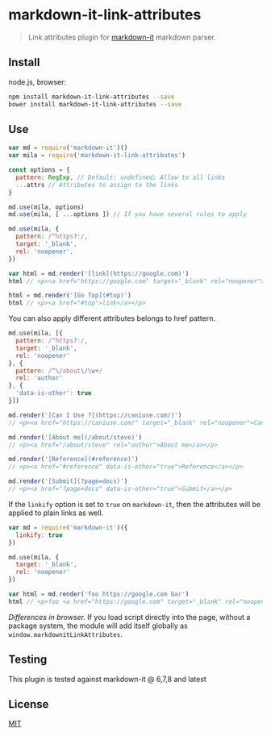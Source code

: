 # markdown-it-link-attributes

> Link attributes plugin for [markdown-it](https://github.com/markdown-it/markdown-it) markdown parser.

## Install

node.js, browser:

```bash
npm install markdown-it-link-attributes --save
bower install markdown-it-link-attributes --save
```

## Use

```js
var md = require('markdown-it')()
var mila = require('markdown-it-link-attributes')

const options = {
  pattern: RegExp, // Default: undefined; Allow to all links
  ...attrs // Attributes to assign to the links
}

md.use(mila, options)
md.use(mila, [ ...options ]) // If you have several rules to apply
```

```js
md.use(mila, {
  pattern: /^https?:/,
  target: '_blank',
  rel: 'noopener',
})

var html = md.render('[link](https://google.com)')
html // <p><a href="https://google.com" target="_blank" rel="noopener">link</a></p>

html = md.render('[Go Top](#top)')
html // <p><a href="#top">link</a></p>
```

You can also apply different attributes belongs to href pattern.

```js
md.use(mila, [{
  pattern: /^https?:/,
  target: '_blank',
  rel: 'noopener'
}, {
  pattern: /^\/about\/\w+/
  rel: 'author'
}, {
  'data-is-other': true
}])

md.render('[Can I Use ?](https://caniuse.com/)')
// <p><a href="https://caniuse.com/" target="_blank" rel="noopener">Can I Use ?</a></p>

md.render('[About me](/about/steve)')
// <p><a href="/about/steve" rel="author">About me</a></p>

md.render('[Reference](#reference)')
// <p><a href="#reference" data-is-other="true">Reference</a></p>

md.render('[Submit](?page=docs)')
// <p><a href="?page=docs" data-is-other="true">Submit</a></p>
```

If the `linkify` option is set to `true` on `markdown-it`, then the attributes will be applied to plain links as well.

```js
var md = require('markdown-it')({
  linkify: true
})

md.use(mila, {
  target: '_blank',
  rel: 'noopener'
})

var html = md.render('foo https://google.com bar')
html // <p>foo <a href="https://google.com" target="_blank" rel="noopener">https://google.com</a> bar</p>
```

_Differences in browser._ If you load script directly into the page, without a package system, the module will add itself globally as `window.markdownitLinkAttributes`.

## Testing

This plugin is tested against markdown-it @ 6,7,8 and latest

## License

[MIT](https://github.com/markdown-it/markdown-it-footnote/blob/master/LICENSE)
